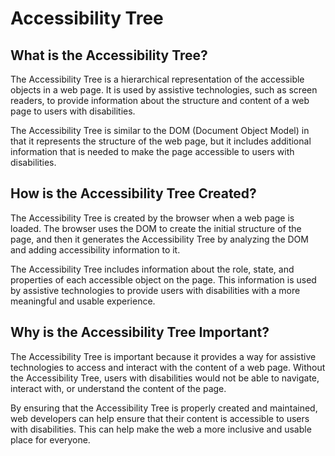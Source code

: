 # Accessibility Tree

## What is the Accessibility Tree?

The Accessibility Tree is a hierarchical representation of the accessible objects in a web page. It is used by assistive technologies, such as screen readers, to provide information about the structure and content of a web page to users with disabilities.

The Accessibility Tree is similar to the DOM (Document Object Model) in that it represents the structure of the web page, but it includes additional information that is needed to make the page accessible to users with disabilities.

## How is the Accessibility Tree Created?

The Accessibility Tree is created by the browser when a web page is loaded. The browser uses the DOM to create the initial structure of the page, and then it generates the Accessibility Tree by analyzing the DOM and adding accessibility information to it.

The Accessibility Tree includes information about the role, state, and properties of each accessible object on the page. This information is used by assistive technologies to provide users with disabilities with a more meaningful and usable experience.

## Why is the Accessibility Tree Important?

The Accessibility Tree is important because it provides a way for assistive technologies to access and interact with the content of a web page. Without the Accessibility Tree, users with disabilities would not be able to navigate, interact with, or understand the content of the page.

By ensuring that the Accessibility Tree is properly created and maintained, web developers can help ensure that their content is accessible to users with disabilities. This can help make the web a more inclusive and usable place for everyone.
